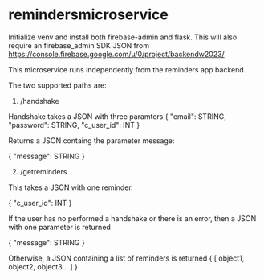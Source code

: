 # remindersmicroservice

Initialize venv and install both firebase-admin and flask. This will also require an firebase_admin SDK JSON from https://console.firebase.google.com/u/0/project/backendw2023/

This microservice runs independently from the reminders app backend.

The two supported paths are:

1. /handshake

Handshake takes a JSON with three paramters
{
  "email": STRING,
  "password": STRING,
  "c_user_id": INT
}

Returns a JSON containg the parameter message:

{
  "message": STRING
}


2. /getreminders

This takes a JSON with one reminder.

{
  "c_user_id": INT
}

If the user has no performed a handshake or there is an error, then a JSON with one parameter is returned

{
  "message": STRING
}

Otherwise, a JSON containing a list of reminders is returned
{
  [
    object1,
    object2,
    object3...
  ]
}
